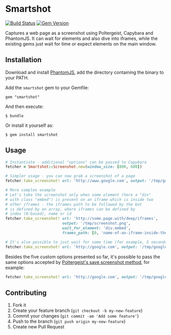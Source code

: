 # Smartshot

[![Build Status](https://travis-ci.org/caiosba/smartshot.png)](https://travis-ci.org/caiosba/smartshot) 
[![Gem Version](https://badge.fury.io/rb/smartshot.png)](http://badge.fury.io/rb/smartshot)

Captures a web page as a screenshot using Poltergeist, Capybara and PhantomJS.
It can wait for elements and also dive into iframes, while the existing gems
just wait for time or expect elements on the main window.

## Installation

Download and install [PhantomJS](http://phantomjs.org/),
add the directory containing the binary to your PATH.

Add the `smartshot` gem to your Gemfile:

    gem "smartshot"

And then execute:

    $ bundle

Or install it yourself as:

    $ gem install smartshot

## Usage

```rb
# Instantiate - additional "options" can be passed to Capybara
fetcher = Smartshot::Screenshot.new(window_size: [800, 600])

# Simpler usage - you can now grab a screenshot of a page
fetcher.take_screenshot! url: 'http://www.google.com', output: '/tmp/google.png'

# More complex example
# Let's take the screenshot only when some element (here a "div"
# with class "embed") is present on an iframe which is inside two
# other iframes - the iframes path to be followed by the bot
# is defined by an array, where iframes can be defined by
# index (0-based), name or id
fetcher.take_screenshot! url: 'http://some.page.with/deep/iframes',
                         output: '/tmp/screenshot.png',
                         wait_for_element: 'div.embed',
                         frames_path: [0, 'name-of-an-iframe-inside-the-first-iframe', 'id-of-an-iframe-inside-the-previous-one']

# It's also possible to just wait for some time (for example, 5 seconds)
fetcher.take_screenshot! url: 'http://google.com', output: '/tmp/google.png', sleep: 5
```

Besides the five custom options presented so far, it's possible to pass the same options accepted by
[Poltergeist's save screenshot method](https://github.com/teampoltergeist/poltergeist#taking-screenshots-with-some-extensions),
for example:

```rb
fetcher.take_screenshot! url: 'http://google.com', output: '/tmp/google.png', full: false, selector: '#myDiv .my-class p'
```

## Contributing

1. Fork it
2. Create your feature branch (`git checkout -b my-new-feature`)
3. Commit your changes (`git commit -am 'Add some feature'`)
4. Push to the branch (`git push origin my-new-feature`)
5. Create new Pull Request
